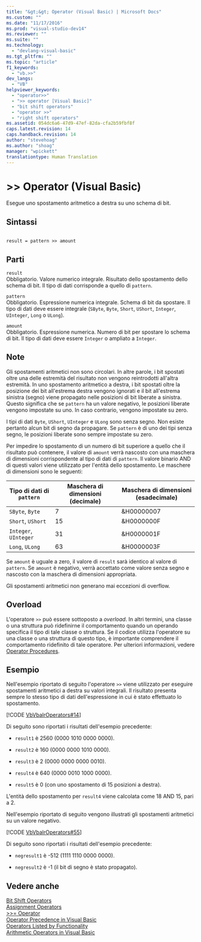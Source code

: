 ```yaml
---
title: "&gt;&gt; Operator (Visual Basic) | Microsoft Docs"
ms.custom: ""
ms.date: "11/17/2016"
ms.prod: "visual-studio-dev14"
ms.reviewer: ""
ms.suite: ""
ms.technology: 
  - "devlang-visual-basic"
ms.tgt_pltfrm: ""
ms.topic: "article"
f1_keywords: 
  - "vb.>>"
dev_langs: 
  - "VB"
helpviewer_keywords: 
  - "operator>>"
  - ">> operator [Visual Basic]"
  - "bit shift operators"
  - "operator >>"
  - "right shift operators"
ms.assetid: 054dc6a6-47d9-47ef-82da-cfa2b59fbf8f
caps.latest.revision: 14
caps.handback.revision: 14
author: "stevehoag"
ms.author: "shoag"
manager: "wpickett"
translationtype: Human Translation
---
```

# &gt;&gt; Operator (Visual Basic)
Esegue uno spostamento aritmetico a destra su uno schema di bit.  
  
## Sintassi  
  
```  
  
result = pattern >> amount  
```  
  
## Parti  
 `result`  
 Obbligatorio.  Valore numerico integrale.  Risultato dello spostamento dello schema di bit.  Il tipo di dati corrisponde a quello di `pattern`.  
  
 `pattern`  
 Obbligatorio.  Espressione numerica integrale.  Schema di bit da spostare.  Il tipo di dati deve essere integrale \(`SByte`, `Byte`, `Short`, `UShort`, `Integer`, `UInteger`, `Long` o `ULong`\).  
  
 `amount`  
 Obbligatorio.  Espressione numerica.  Numero di bit per spostare lo schema di bit.  Il tipo di dati deve essere `Integer` o ampliato a `Integer`.  
  
## Note  
 Gli spostamenti aritmetici non sono circolari. In altre parole, i bit spostati oltre una delle estremità del risultato non vengono reintrodotti all'altra estremità.  In uno spostamento aritmetico a destra, i bit spostati oltre la posizione dei bit all'estrema destra vengono ignorati e il bit all'estrema sinistra \(segno\) viene propagato nelle posizioni di bit liberate a sinistra.  Questo significa che se `pattern` ha un valore negativo, le posizioni liberate vengono impostate su uno. In caso contrario, vengono impostate su zero.  
  
 I tipi di dati `Byte`, `UShort`, `UInteger` e `ULong` sono senza segno. Non esiste pertanto alcun bit di segno da propagare.  Se `pattern` è di uno dei tipi senza segno, le posizioni liberate sono sempre impostate su zero.  
  
 Per impedire lo spostamento di un numero di bit superiore a quello che il risultato può contenere, il valore di `amount` verrà nascosto con una maschera di dimensioni corrispondente al tipo di dati di `pattern`.  Il valore binario AND di questi valori viene utilizzato per l'entità dello spostamento.  Le maschere di dimensioni sono le seguenti:  
  
|Tipo di dati di `pattern`|Maschera di dimensioni \(decimale\)|Maschera di dimensioni \(esadecimale\)|  
|-------------------------------|-----------------------------------------|--------------------------------------------|  
|`SByte`, `Byte`|7|&H00000007|  
|`Short`, `UShort`|15|&H0000000F|  
|`Integer`, `UInteger`|31|&H0000001F|  
|`Long`, `ULong`|63|&H0000003F|  
  
 Se `amount` è uguale a zero, il valore di `result` sarà identico al valore di `pattern`.  Se `amount` è negativo, verrà accettato come valore senza segno e nascosto con la maschera di dimensioni appropriata.  
  
 Gli spostamenti aritmetici non generano mai eccezioni di overflow.  
  
## Overload  
 L'operatore `>>` può essere sottoposto a *overload*. In altri termini, una classe o una struttura può ridefinirne il comportamento quando un operando specifica il tipo di tale classe o struttura.  Se il codice utilizza l'operatore su una classe o una struttura di questo tipo, è importante comprendere il comportamento ridefinito di tale operatore.  Per ulteriori informazioni, vedere [Operator Procedures](../../../visual-basic/programming-guide/language-features/procedures/operator-procedures.md).  
  
## Esempio  
 Nell'esempio riportato di seguito l'operatore `>>` viene utilizzato per eseguire spostamenti aritmetici a destra su valori integrali.  Il risultato presenta sempre lo stesso tipo di dati dell'espressione in cui è stato effettuato lo spostamento.  
  
 [!CODE [VbVbalrOperators#14](../CodeSnippet/VS_Snippets_VBCSharp/VbVbalrOperators#14)]  
  
 Di seguito sono riportati i risultati dell'esempio precedente:  
  
-   `result1` è 2560 \(0000 1010 0000 0000\).  
  
-   `result2` è 160 \(0000 0000 1010 0000\).  
  
-   `result3` è 2 \(0000 0000 0000 0010\).  
  
-   `result4` è 640 \(0000 0010 1000 0000\).  
  
-   `result5` è 0 \(con uno spostamento di 15 posizioni a destra\).  
  
 L'entità dello spostamento per `result4` viene calcolata come 18 AND 15, pari a 2.  
  
 Nell'esempio riportato di seguito vengono illustrati gli spostamenti aritmetici su un valore negativo.  
  
 [!CODE [VbVbalrOperators#55](../CodeSnippet/VS_Snippets_VBCSharp/VbVbalrOperators#55)]  
  
 Di seguito sono riportati i risultati dell'esempio precedente:  
  
-   `negresult1` è \-512 \(1111 1110 0000 0000\).  
  
-   `negresult2` è \-1 \(il bit di segno è stato propagato\).  
  
## Vedere anche  
 [Bit Shift Operators](../../../visual-basic/language-reference/operators/bit-shift-operators.md)   
 [Assignment Operators](../../../visual-basic/language-reference/operators/assignment-operators.md)   
 [\>\>\= Operator](../../../visual-basic/language-reference/operators/right-shift-assignment-operator.md)   
 [Operator Precedence in Visual Basic](../../../visual-basic/language-reference/operators/operator-precedence.md)   
 [Operators Listed by Functionality](../../../visual-basic/language-reference/operators/operators-listed-by-functionality.md)   
 [Arithmetic Operators in Visual Basic](../../../visual-basic/programming-guide/language-features/operators-and-expressions/arithmetic-operators.md)
